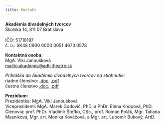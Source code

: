 ```yaml
---
title: Kontakt
---
```

**Akadémia divadelných tvorcov**\
Školská 14, 811 07 Bratislava\
\
IČO: 51718197\
č. ú.: SK48 0900 0000 0051 4673 0578

**Kontaktná osoba:**\
MgA. Viki Janoušková\
<mailto:akademia@adt-theatre.sk>

_Prihláška do Akadémie divadelných tvorcov na stiahnutie:_\
riadne členstvo:
[.doc](https://www.adt-theatre.sk/files/prihlaska.doc), 
[.pdf](https://www.adt-theatre.sk/files/prihlaska.pdf)\
čestné členstvo
[.doc](https://www.adt-theatre.sk/files/prihlaska-cestny_clen.doc), 
[.pdf](https://www.adt-theatre.sk/files/prihlaska-cestny_clen.pdf)

**Prezídium:**\
Prezidentka: MgA. Viki Janoušková\
Viceprezidenti: MgA. Marek Godovič, PhD. a PhDr. Elena Knopová, PhD.\
Členovia: prof. PhDr. Vladimír Štefko, CSc., prof. Roman Polák, Mgr. Tatiana Masníková, Mgr. art. Monika Kováčová, a Mgr. art. Ľubomír Bukový, ArtD.
